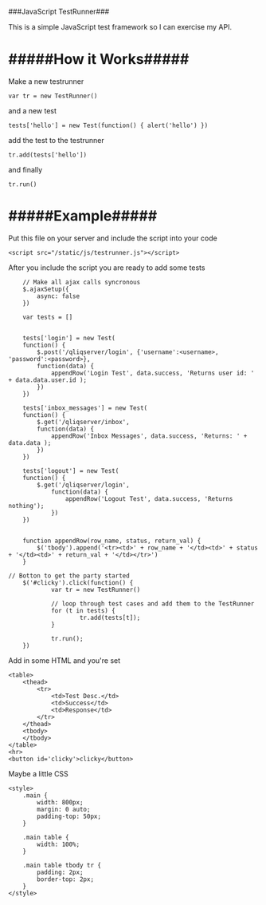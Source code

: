 ###JavaScript TestRunner###


This is a simple JavaScript test framework so I can exercise my API.  

#####How it Works#####
=================

Make a new testrunner

    var tr = new TestRunner()

and a new test

    tests['hello'] = new Test(function() { alert('hello') })

add the test to the testrunner

    tr.add(tests['hello'])
    
and finally

    tr.run()

#####Example#####
=================
Put this file on your server and include the script into your code

    <script src="/static/js/testrunner.js"></script>
    
 After you include the script you are ready to add some tests
      
        // Make all ajax calls syncronous
        $.ajaxSetup({
            async: false
        }) 
    
        var tests = []
    
    
        tests['login'] = new Test(
        function() {
            $.post('/qliqserver/login', {'username':<username>, 'password':<password>},
            function(data) {
                appendRow('Login Test', data.success, 'Returns user id: ' + data.data.user.id );
            })
        })

        tests['inbox_messages'] = new Test( 
        function() {
            $.get('/qliqserver/inbox', 
            function(data) {
                appendRow('Inbox Messages', data.success, 'Returns: ' + data.data );
            })
        })

        tests['logout'] = new Test( 
        function() {
            $.get('/qliqserver/login', 
                function(data) {
                    appendRow('Logout Test', data.success, 'Returns nothing');
                })
        })
        
        
        function appendRow(row_name, status, return_val) {
            $('tbody').append('<tr><td>' + row_name + '</td><td>' + status + '</td><td>' + return_val + '</td></tr>')
        }
      
    // Botton to get the party started
        $('#clicky').click(function() {
                var tr = new TestRunner()

                // loop through test cases and add them to the TestRunner
                for (t in tests) {
                        tr.add(tests[t]);
                }       

                tr.run();               
        })  
            

Add in some HTML and you're set

    <table>
        <thead>
            <tr>
                <td>Test Desc.</td>
                <td>Success</td>
                <td>Response</td>
            </tr>
        </thead>
        <tbody>
        </tbody>
    </table>
    <hr>
    <button id='clicky'>clicky</button>
    
Maybe a little CSS

    <style>
        .main {
            width: 800px;
            margin: 0 auto;
            padding-top: 50px;
        }
        
        .main table {
            width: 100%;
        }
        
        .main table tbody tr {
            padding: 2px;
            border-top: 2px;
        }
    </style>
    
    
    
